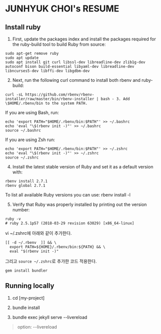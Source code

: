 # JUNHYUK CHOI's RESUME

## Install ruby

1. First, update the packages index and install the packages required for the ruby-build tool to build Ruby from source:

```shell
sudo apt-get remove ruby
sudo apt update
sudo apt install git curl libssl-dev libreadline-dev zlib1g-dev autoconf bison build-essential libyaml-dev libreadline-dev libncurses5-dev libffi-dev libgdbm-dev
```

2. Next, run the following curl command to install both rbenv and ruby-build:

```shell
curl -sL https://github.com/rbenv/rbenv-installer/raw/master/bin/rbenv-installer | bash - 3. Add \$HOME/.rbenv/bin to the system PATH.
```

If you are using Bash, run:

```shell
echo 'export PATH="$HOME/.rbenv/bin:$PATH"' >> ~/.bashrc
echo 'eval "\$(rbenv init -)"' >> ~/.bashrc
source ~/.bashrc
```

If you are using Zsh run:

```shell
echo 'export PATH="$HOME/.rbenv/bin:$PATH"' >> ~/.zshrc
echo 'eval "\$(rbenv init -)"' >> ~/.zshrc
source ~/.zshrc 
```
4. Install the latest stable version of Ruby and set it as a default version with:

```shell
rbenv install 2.7.1
rbenv global 2.7.1
```

To list all available Ruby versions you can use: rbenv install -l

5. Verify that Ruby was properly installed by printing out the version number:

```shell
ruby -v
# ruby 2.5.1p57 (2018-03-29 revision 63029) [x86_64-linux]
```

vi ~/.zshrc에 아래와 같이 추가한다.

``` shell
[[ -d ~/.rbenv  ]] && \
  export PATH=${HOME}/.rbenv/bin:${PATH} && \
  eval "$(rbenv init -)" 
```

그리고 `source ~/.zshrc`로 추가한 코드 적용한다.

``` shell
gem install bundler
```

## Running locally

1. cd [my-project]

2. bundle install

3. bundle exec jekyll serve --livereload

> option: --livereload
